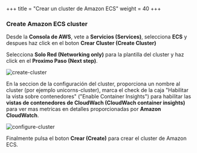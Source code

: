 +++
title = "Crear un cluster de Amazon ECS"
weight = 40
+++


### Create Amazon ECS cluster

Desde la **Consola de AWS**, vete a **Servicios (Services)**, selecciona **ECS** y despues haz click en el boton **Crear Cluster (Create Cluster)** 

Selecciona **Solo Red (Networking only)** para la plantilla del cluster y haz click en el **Proximo Paso (Next step)**.

![create-cluster](/ecs/create-cluster.png)

En la seccion de la configuración del cluster, proporciona un nombre al cluster (por ejemplo unicorns-cluster), marca el check de la caja "Habilitar la vista sobre contenedores" ("Enable Container Insights") para habilitar las  **vistas de contenedores de CloudWach (CloudWach container insights)**  para ver mas metricas en detalles proporcionadas por **Amazon CloudWatch**.

![configure-cluster](/ecs/configure-cluster.png)


Finalmente pulsa el boton **Crear (Create)** para crear el cluster de Amazon ECS.
